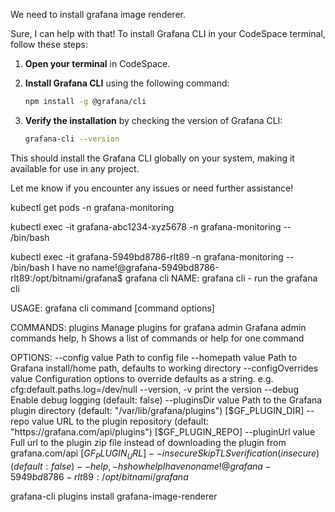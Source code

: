 We need to install grafana image renderer.

Sure, I can help with that! To install Grafana CLI in your CodeSpace terminal, follow these steps:

1. **Open your terminal** in CodeSpace.
2. **Install Grafana CLI** using the following command:

   ```bash
   npm install -g @grafana/cli
   ```

3. **Verify the installation** by checking the version of Grafana CLI:

   ```bash
   grafana-cli --version
   ```

This should install the Grafana CLI globally on your system, making it available for use in any project.

Let me know if you encounter any issues or need further assistance!


kubectl get pods -n grafana-monitoring

kubectl exec -it grafana-abc1234-xyz5678 -n grafana-monitoring -- /bin/bash


 kubectl exec -it grafana-5949bd8786-rlt89 -n grafana-monitoring -- /bin/bash
I have no name!@grafana-5949bd8786-rlt89:/opt/bitnami/grafana$ grafana cli
NAME:
   grafana cli - run the grafana cli

USAGE:
   grafana cli command [command options] 

COMMANDS:
   plugins  Manage plugins for grafana
   admin    Grafana admin commands
   help, h  Shows a list of commands or help for one command

OPTIONS:
   --config value           Path to config file
   --homepath value         Path to Grafana install/home path, defaults to working directory
   --configOverrides value  Configuration options to override defaults as a string. e.g. cfg:default.paths.log=/dev/null
   --version, -v            print the version
   --debug                  Enable debug logging (default: false)
   --pluginsDir value       Path to the Grafana plugin directory (default: "/var/lib/grafana/plugins") [$GF_PLUGIN_DIR]
   --repo value             URL to the plugin repository (default: "https://grafana.com/api/plugins") [$GF_PLUGIN_REPO]
   --pluginUrl value        Full url to the plugin zip file instead of downloading the plugin from grafana.com/api [$GF_PLUGIN_URL]
   --insecure               Skip TLS verification (insecure) (default: false)
   --help, -h               show help
I have no name!@grafana-5949bd8786-rlt89:/opt/bitnami/grafana$ 

grafana-cli plugins install grafana-image-renderer
